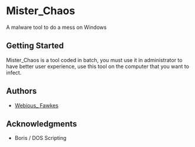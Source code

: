 # Mister_Chaos
A malware tool to do a mess on Windows

## Getting Started
Mister_Chaos is a tool coded in batch, you must use it in administrator to have better user experience, use this tool on the computer that you want to infect.

## Authors

* [Webious_ Fawkes](https://github.com/Webious)

## Acknowledgments

* Boris / DOS Scripting
